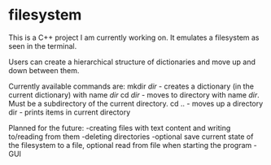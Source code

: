 # filesystem

This is a C++ project I am currently working on. It emulates a filesystem as seen in the terminal. 

Users can create a hierarchical structure of dictionaries and move up and down between them.

Currently available commands are:
mkdir *dir* - creates a dictionary (in the current dictionary) with name *dir*
cd *dir* - moves to directory with name *dir*. Must be a subdirectory of the current directory.
cd .. - moves up a directory
dir - prints items in current directory

Planned for the future: 
-creating files with text content and writing to/reading from them
-deleting directories
-optional save current state of the filesystem to a file, optional read from file when starting the program
-GUI

